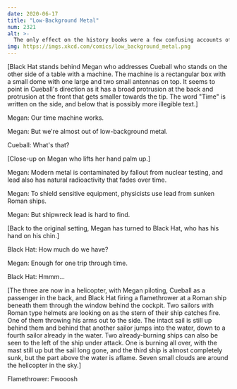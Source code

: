 ```yaml
---
date: 2020-06-17
title: "Low-Background Metal"
num: 2321
alt: >-
  The only effect on the history books were a few confusing accounts of something called 'Greek fire.'
img: https://imgs.xkcd.com/comics/low_background_metal.png
---
```

[Black Hat stands behind Megan who addresses Cueball who stands on the other side of a table with a machine. The machine is a rectangular box with a small dome with one large and two small antennas on top. It seems to point in Cueball's direction as it has a broad protrusion at the back and protrusion at the front that gets smaller towards the tip. The word "Time" is written on the side, and below that is possibly more illegible text.]

Megan: Our time machine works.

Megan: But we're almost out of low-background metal.

Cueball: What's that?

[Close-up on Megan who lifts her hand palm up.]

Megan: Modern metal is contaminated by fallout from nuclear testing, and lead also has natural radioactivity that fades over time.

Megan: To shield sensitive equipment, physicists use lead from sunken Roman ships.

Megan: But shipwreck lead is hard to find.

[Back to the original setting, Megan has turned to Black Hat, who has his hand on his chin.]

Black Hat: How much do we have?

Megan: Enough for one trip through time.

Black Hat: Hmmm...

[The three are now in a helicopter, with Megan piloting, Cueball as a passenger in the back, and Black Hat firing a flamethrower at a Roman ship beneath them through the window behind the cockpit. Two sailors with Roman type helmets are looking on as the stern of their ship catches fire. One of them throwing his arms out to the side. The intact sail is still up behind them and behind that another sailor jumps into the water, down to a fourth sailor already in the water. Two already-burning ships can also be seen to the left of the ship under attack. One is burning all over, with the mast still up but the sail long gone, and the third ship is almost completely sunk, but the part above the water is aflame. Seven small clouds are around the helicopter in the sky.]

Flamethrower: Fwooosh